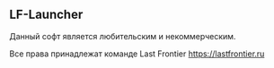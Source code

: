 ﻿## LF-Launcher
Данный софт является любительским и некоммерческим.

Все права принадлежат команде Last Frontier
https://lastfrontier.ru
